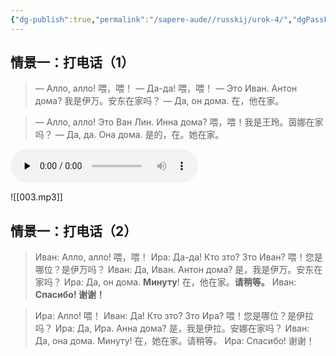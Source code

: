 ```yaml
---
{"dg-publish":true,"permalink":"/sapere-aude//russkij/urok-4/","dgPassFrontmatter":true}
---
```


## 情景一：打电话（1）

> — Алло, алло! 喂，喂！
> — Да-да! 喂，喂！
> — Это Иван. Антон дома? 我是伊万。安东在家吗？
> — Да, он дома. 在，他在家。

> — Алло, алло! Это Ван Лин. Инна дома? 喂，喂！我是王玲。茵娜在家吗？
> — Да, да. Она дома. 是的，在。她在家。


<audio id="audio" controls="" preload="none">
<source id="mp3" src="https://huangyahui.com/img/user/TARDIS/Assets/2023/003.mp3">
</audio>

![[003.mp3]]

## 情景一：打电话（2）

> Иван: Алло, алло! 喂，喂！
> Ира: Да-да! Кто зто? Зто Иван? 喂！您是哪位？是伊万吗？
> Иван: Да, Иван. Антон дома? 是，我是伊万。安东在家吗？
> Ира: Да, он дома. **Минуту**! 在，他在家。**请稍等。**
> Иван: **Спасибо! 谢谢！**

> Ира: Алло! 喂！
> Иван: Да! Кто зто? Зто Ира? 喂！您是哪位？是伊拉吗？
> Ира: Да, Ира. Анна дома? 是，我是伊拉。安娜在家吗？
> Иван: Да, она дома. Минуту! 在，她在家。请稍等。
>Ира: Спасибо! 谢谢！
